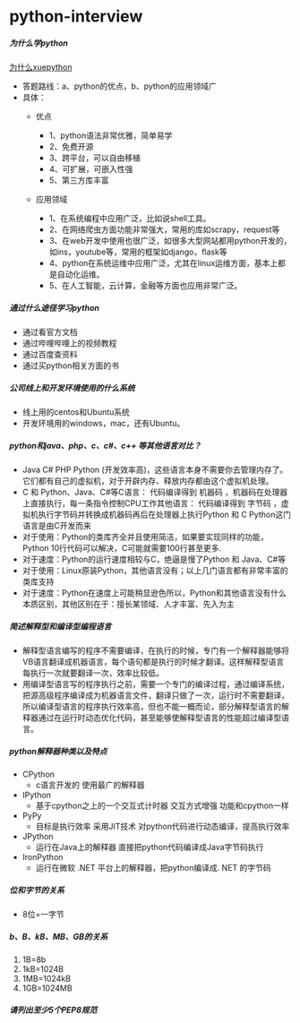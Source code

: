 # python-interview

##### 为什么学python

[为什么xuepython](https://blog.csdn.net/Darkman_EX/article/details/81101232)

* 答题路线：a、python的优点，b、python的应用领域广
* 具体：
    * 优点
        * 1、python语法非常优雅，简单易学
        *  2、免费开源
        *  3、跨平台，可以自由移植
        *  4、可扩展，可嵌入性强
        *  5、第三方库丰富

    * 应用领域
        * 1、在系统编程中应用广泛，比如说shell工具。
        * 2、在网络爬虫方面功能非常强大，常用的库如scrapy，request等
        * 3、在web开发中使用也很广泛，如很多大型网站都用python开发的，如ins，youtube等，常用的框架如django，flask等
        * 4、python在系统运维中应用广泛，尤其在linux运维方面，基本上都是自动化运维。
        * 5、在人工智能，云计算，金融等方面也应用非常广泛。


##### 通过什么途径学习python

* 通过看官方文档
* 通过哔哩哔哩上的视频教程
* 通过百度查资料
* 通过买python相关方面的书


##### 公司线上和开发环境使用的什么系统

* 线上用的centos和Ubuntu系统
* 开发环境用的windows，mac，还有Ubuntu。


##### python和java、php、c、c#、c++ 等其他语言对比？

* Java C# PHP Python (开发效率高)，这些语言本身不需要你去管理内存了。它们都有自己的虚拟机，对于开辟内存、释放内存都由这个虚拟机处理。
* C 和 Python、Java、C#等C语言： 代码编译得到 机器码 ，机器码在处理器上直接执行，每一条指令控制CPU工作其他语言： 代码编译得到 字节码 ，虚拟机执行字节码并转换成机器码再后在处理器上执行Python 和 C Python这门语言是由C开发而来　　
* 对于使用：Python的类库齐全并且使用简洁，如果要实现同样的功能，Python 10行代码可以解决，C可能就需要100行甚至更多.
* 对于速度：Python的运行速度相较与C，绝逼是慢了Python 和 Java、C#等　　
* 对于使用：Linux原装Python，其他语言没有；以上几门语言都有非常丰富的类库支持
* 对于速度：Python在速度上可能稍显逊色所以，Python和其他语言没有什么本质区别，其他区别在于：擅长某领域、人才丰富、先入为主


##### 简述解释型和编译型编程语言

* 解释型语言编写的程序不需要编译，在执行的时候，专门有一个解释器能够将VB语言翻译成机器语言，每个语句都是执行的时候才翻译。这样解释型语言每执行一次就要翻译一次，效率比较低。
* 用编译型语言写的程序执行之前，需要一个专门的编译过程，通过编译系统，把源高级程序编译成为机器语言文件，翻译只做了一次，运行时不需要翻译，所以编译型语言的程序执行效率高，但也不能一概而论，部分解释型语言的解释器通过在运行时动态优化代码，甚至能够使解释型语言的性能超过编译型语言。

##### python解释器种类以及特点

* CPython
    * c语言开发的 使用最广的解释器
* IPython
    * 基于cpython之上的一个交互式计时器 交互方式增强 功能和cpython一样
* PyPy
    * 目标是执行效率 采用JIT技术 对python代码进行动态编译，提高执行效率
* JPython
    * 运行在Java上的解释器 直接把python代码编译成Java字节码执行
* IronPython
    * 运行在微软 .NET 平台上的解释器，把python编译成. NET 的字节码


##### 位和字节的关系
* 8位=一字节

##### b、B、kB、MB、GB的关系
1. 1B=8b
2. 1kB=1024B
3. 1MB=1024kB
4. 1GB=1024MB


##### 请列出至少5个PEP8规范


